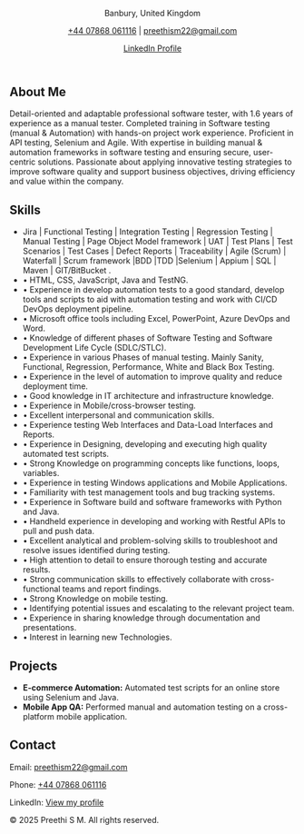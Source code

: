 
<html lang="en">
<head>
  <meta charset="UTF-8" />
  <meta name="viewport" content="width=device-width, initial-scale=1.0"/>
  <title>Quality Assurance Tester (Manual and Automation)</title>
  <link rel="stylesheet" href="style.css"/>
</head>
<body>
  <header>
    <p>Banbury, United Kingdom</p>
    <p><a href="tel:+447868061116">+44 07868 061116</a> | <a href="mailto:preethism22@gmail.com">preethism22@gmail.com</a></p>
    <p><a href="https://www.linkedin.com/in/preethi-sakaleshpura-manjunatha-7bb494288" target="_blank">LinkedIn Profile</a></p>
  </header>


  

  <section>
    <h2>About Me</h2>
    <p>Detail-oriented and adaptable professional software tester, with 1.6 years of experience as a manual tester. Completed training in Software testing (manual & Automation) with hands-on project work experience. Proficient in API testing, Selenium and Agile. With expertise in building manual & automation frameworks in software testing and ensuring secure, user-centric solutions. Passionate about applying innovative testing strategies to improve software quality and support business objectives, driving efficiency and value within the company.</p>
  </section>

  <section>
    <h2>Skills</h2>
    <ul>
      <li>Jira | Functional Testing | Integration Testing | Regression Testing | Manual Testing | Page Object Model framework | UAT | Test Plans | Test Scenarios | Test Cases | Defect Reports | Traceability | Agile (Scrum) | Waterfall | Scrum framework |BDD |TDD |Selenium | Appium | SQL | Maven | GIT/BitBucket .</li>
<li>•	HTML, CSS, JavaScript, Java and TestNG.</li>
<li>•	Experience in develop automation tests to a good standard, develop tools and scripts to aid with automation testing and work with CI/CD DevOps deployment pipeline. </li>
<li>•	Microsoft office tools including Excel, PowerPoint, Azure DevOps and Word.</li>
<li>•	Knowledge of different phases of Software Testing and Software Development Life Cycle (SDLC/STLC).</li>
<li>•	Experience in various Phases of manual testing. Mainly Sanity, Functional, Regression, Performance, White and Black Box Testing.</li>
<li>•	Experience in the level of automation to improve quality and reduce deployment time. </li>
<li>•	Good knowledge in IT architecture and infrastructure knowledge.</li>
<li>•	Experience in Mobile/cross-browser testing.</li>
<li>•	Excellent interpersonal and communication skills.</li>
<li>•	Experience testing Web Interfaces and Data-Load Interfaces and Reports.</li>
<li>•	Experience in Designing, developing and executing high quality automated test scripts.</li>
<li>•	Strong Knowledge on programming concepts like functions, loops, variables.</li>
<li>•	Experience in testing Windows applications and Mobile Applications.</li>
<li>•	Familiarity with test management tools and bug tracking systems.</li>
<li>•	Experience in Software build and software frameworks with Python and Java.</li>
<li>•	Handheld experience in developing and working with Restful APIs to pull and push data.</li>
<li>•	Excellent analytical and problem-solving skills to troubleshoot and resolve issues identified during testing.</li>
<li>•	High attention to detail to ensure thorough testing and accurate results.</li>
<li>•	Strong communication skills to effectively collaborate with cross-functional teams and report findings.</li>
<li>•	Strong Knowledge on mobile testing.</li>
<li>•	Identifying potential issues and escalating to the relevant project team.</li>
<li>•	Experience in sharing knowledge through documentation and presentations. </li>
<li>•	Interest in learning new Technologies.</li>
    </ul>
  </section>

  <section>
    <h2>Projects</h2>
    <ul>
      <li><strong>E-commerce Automation:</strong> Automated test scripts for an online store using Selenium and Java.</li>
      <li><strong>Mobile App QA:</strong> Performed manual and automation testing on a cross-platform mobile application.</li>
    </ul>
  </section>

  <section>
    <h2>Contact</h2>
    <p>Email: <a href="mailto:preethism22@gmail.com">preethism22@gmail.com</a></p>
    <p>Phone: <a href="tel:+447868061116">+44 07868 061116</a></p>
    <p>LinkedIn: <a href="https://www.linkedin.com/in/preethi-sakaleshpura-manjunatha-7bb494288" target="_blank">View my profile</a></p>
  </section>

  <footer>
    <p>© 2025 Preethi S M. All rights reserved.</p>
  </footer>
</body>
</html>
